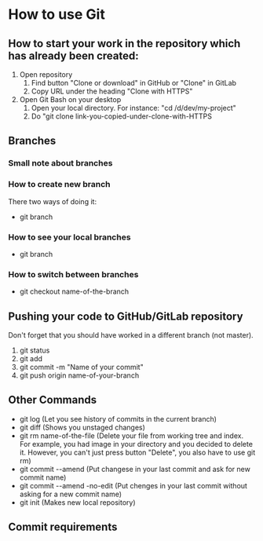 # How to use Git
## How to start your work in the repository which has already been created:
1. Open repository
    1. Find button "Clone or download" in GitHub or "Clone" in GitLab
    1. Copy URL under the heading "Clone with HTTPS"
1. Open Git Bash on your desktop
    1. Open your local directory. For instance: "cd /d/dev/my-project"
    1. Do "git clone link-you-copied-under-clone-with-HTTPS
## Branches
### Small note about branches
### How to create new branch
There two ways of doing it:
* git branch
### How to see your local branches
* git branch
### How to switch between branches
* git checkout name-of-the-branch
## Pushing your code to GitHub/GitLab repository
Don't forget that you should have worked in a different branch (not master).
1. git status 
1. git add 
1. git commit -m "Name of your commit"
1. git push origin name-of-your-branch
## Other Commands
* git log    (Let you see history of commits in the current branch)
* git diff   (Shows you unstaged changes)
* git rm name-of-the-file (Delete your file from working tree and index. For example, you had image in your directory and you decided to delete it. However, you can't just press button "Delete", you also have to use git rm)
* git commit --amend (Put changese in your last commit and ask for new commit name)
* git commit --amend -no-edit (Put chenges in your last commit without asking for a new commit name)
* git init (Makes new local repository)
## Commit requirements
